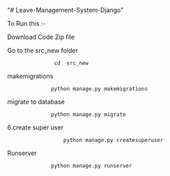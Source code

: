 "# Leave-Management-System-Django"

To Run this :-

Download Code Zip file

Go to the src_new folder

                   cd  src_new


makemigrations

                  python manage.py makemigrations
migrate to database

                  python manage.py migrate
6.create super user

                      python manage.py createsuperuser
Runserver

                  python manage.py runserver
